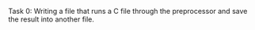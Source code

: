 Task 0: Writing a file that runs a C file through the preprocessor and save the result into another file.

